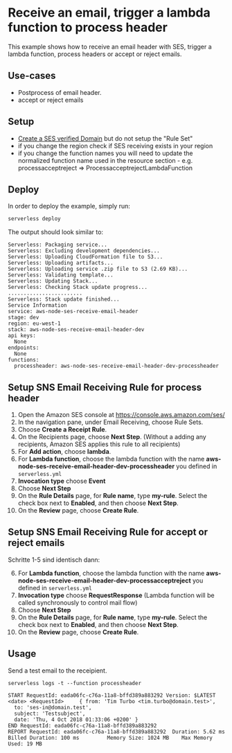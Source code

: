 <!--
title: 'AWS SES receive an email, trigger a lambda function to process header.'
description: 'This example shows how to process receiving email header, and trigger a lambda function.'
layout: Doc
framework: v1
platform: AWS
language: nodeJS
priority: 10
authorLink: 'https://github.com/aheissenberger'
authorName: 'Andreas Heissenberger'
authorAvatar: 'https://avatars0.githubusercontent.com/u/200095?v=4&s=140'
-->
# Receive an email, trigger a lambda function to process header

This example shows how to receive an email header with SES, trigger a lambda function, process headers or accept or reject emails.

## Use-cases

- Postprocess of email header.
- accept or reject emails

## Setup

- [Create a SES verified Domain](https://docs.aws.amazon.com/ses/latest/DeveloperGuide/receiving-email-getting-started-verify.html) but do not setup the "Rule Set"
- if you change the region check if SES receiving exists in your region
- if you change the function names you will need to update the normalized function name used in the resource section - e.g. processacceptreject => ProcessacceptrejectLambdaFunction

## Deploy

In order to deploy the example, simply run:

```bash
serverless deploy
```

The output should look similar to:

```
Serverless: Packaging service...
Serverless: Excluding development dependencies...
Serverless: Uploading CloudFormation file to S3...
Serverless: Uploading artifacts...
Serverless: Uploading service .zip file to S3 (2.69 KB)...
Serverless: Validating template...
Serverless: Updating Stack...
Serverless: Checking Stack update progress...
........................
Serverless: Stack update finished...
Service Information
service: aws-node-ses-receive-email-header
stage: dev
region: eu-west-1
stack: aws-node-ses-receive-email-header-dev
api keys:
  None
endpoints:
  None
functions:
  processheader: aws-node-ses-receive-email-header-dev-processheader

```

## Setup SNS Email Receiving Rule for process header

1) Open the Amazon SES console at https://console.aws.amazon.com/ses/
2) In the navigation pane, under Email Receiving, choose Rule Sets.
3) Choose **Create a Receipt Rule**.
4) On the Recipients page, choose **Next Step**. (Without a adding any recipients, Amazon SES applies this rule to all recipients)
5) For **Add action**, choose **lambda**.
6) For **Lambda function**, choose the lambda function with the name **aws-node-ses-receive-email-header-dev-processheader** you defined in `serverless.yml`
6) **Invocation type** choose **Event**
7) Choose **Next Step**
8) On the **Rule Details** page, for **Rule name**, type **my-rule**. Select the check box next to **Enabled**, and then choose **Next Step**.
9) On the **Review** page, choose **Create Rule**.

## Setup SNS Email Receiving Rule for accept or reject emails

Schritte 1-5 sind identisch dann:

6) For **Lambda function**, choose the lambda function with the name **aws-node-ses-receive-email-header-dev-processacceptreject** you defined in `serverless.yml`
6) **Invocation type** choose **RequestResponse** (Lambda function will be called synchronously to control mail flow)
7) Choose **Next Step**
8) On the **Rule Details** page, for **Rule name**, type **my-rule**. Select the check box next to **Enabled**, and then choose **Next Step**.
9) On the **Review** page, choose **Create Rule**.



## Usage

Send a test email to the receipient.


```
serverless logs -t --function processheader
```

```
START RequestId: eada06fc-c76a-11a8-bffd389a883292 Version: $LATEST
<date> <RequestId>     { from: 'Tim Turbo <tim.turbo@domain.test>',
  to: 'ses-in@domain.test',
  subject: 'Testsubject',
  date: 'Thu, 4 Oct 2018 01:33:06 +0200' }
END RequestId: eada06fc-c76a-11a8-bffd389a883292
REPORT RequestId: eada06fc-c76a-11a8-bffd389a883292  Duration: 5.62 ms       Billed Duration: 100 ms         Memory Size: 1024 MB    Max Memory Used: 19 MB
```

